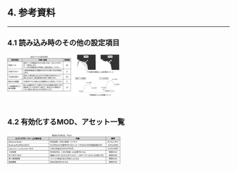 ## 4. 参考資料

------
### 4.1 読み込み時のその他の設定項目

<img src="../resources/userMan/2-4-1.png" style="zoom: 25%;" />

<br>
<br>

### 4.2 有効化するMOD、アセット一覧

<img src="../resources/userMan/2-4-2.png" style="zoom: 25%;" />

